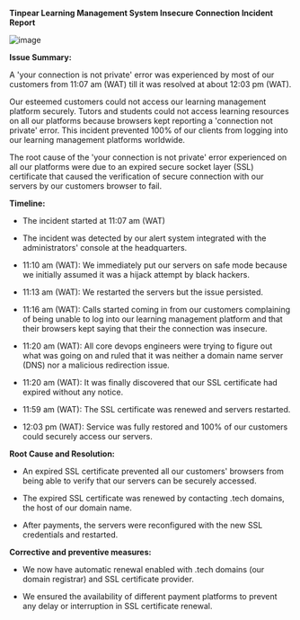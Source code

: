**Tinpear Learning Management System Insecure Connection Incident Report**

![image](https://github.com/nomaprof/alx-system_engineering-devops/assets/80814144/50b1d941-5b7f-468d-98c0-70d08efc8ee5)


**Issue Summary:**

A 'your connection is not private' error was experienced by most of our
customers from 11:07 am (WAT) till it was resolved at about 12:03 pm (WAT).

Our esteemed customers could not access our learning management platform
securely. Tutors and students could not access learning resources on all
our platforms because browsers kept reporting a 'connection not private'
error. This incident prevented 100% of our clients from logging into our
learning management platforms worldwide.

The root cause of the 'your connection is not private' error experienced on 
all our platforms were due to an expired secure socket layer (SSL) certificate
that caused the verification of secure connection with our servers by our customers
browser to fail.


**Timeline:**

* The incident started at 11:07 am (WAT)

* The incident was detected by our alert system integrated with the administrators'
  console at the headquarters.

* 11:10 am (WAT): We immediately put our servers on safe mode because we initially assumed it was 
  a hijack attempt by black hackers.

* 11:13 am (WAT): We restarted the servers but the issue persisted.

* 11:16 am (WAT): Calls started coming in from our customers complaining of being unable to log into
  our learning management platform and that their browsers kept saying that their 
  the connection was insecure.

* 11:20 am (WAT): All core devops engineers were trying to figure out what was going on and ruled that it was 
  neither a domain name server (DNS) nor a malicious redirection issue.

* 11:20 am (WAT): It was finally discovered that our SSL certificate had expired without any notice.

* 11:59 am (WAT): The SSL certificate was renewed and servers restarted.

* 12:03 pm (WAT): Service was fully restored and 100% of our customers could securely access our servers.


**Root Cause and Resolution:**

* An expired SSL certificate prevented all our customers' browsers from being able to verify that our
  servers can be securely accessed.

* The expired SSL certificate was renewed by contacting .tech domains, the host of our domain name.

* After payments, the servers were reconfigured with the new SSL credentials and restarted.


**Corrective and preventive measures:**

* We now have automatic renewal enabled with .tech domains (our domain registrar) and SSL certificate
  provider.

* We ensured the availability of different payment platforms to prevent any delay or interruption in SSL
  certificate renewal.


